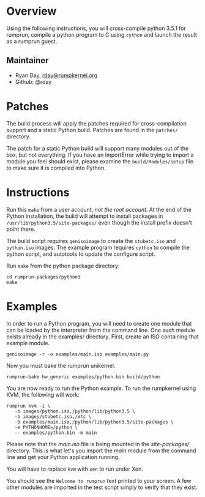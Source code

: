 Overview
========

Using the following instructions, you will cross-compile python 3.5.1
for rumprun, compile a python program to C using `cython` and launch
the result as a rumprun guest.

Maintainer
----------

* Ryan Day, rday@rumpkernel.org
* Github: @rday


Patches
=======

The build process will apply the patches required for cross-compilation support
and a static Python build. Patches are found in the `patches/` directory.

The patch for a static Python build will support many modules out of the box,
but not everything. If you have an ImportError while trying to import a module
you feel should exist, please examine the `build/Modules/Setup` file to make
sure it is compiled into Python.


Instructions
============

Run this `make` from a user account, *not the root account*. At the end of the
Python installation, the build will attempt to install packages in `/usr/lib/python3.5/site-packages/`
even though the install prefix doesn't point there.

The build script requires `genisoimage` to create the `stubetc.iso` and `python.iso` images.
The example program requires `cython` to compile the python script, and autotools to update the configure script.

Run `make` from the python package directory:

```
cd rumprun-packages/python3
make
```

Examples
========

In order to run a Python program, you will need to create one module that can be loaded by the
interpreter from the command line. One such module exists already in the examples/ directory. First, 
create an ISO containing that example module.

```
genisoimage -r -o examples/main.iso examples/main.py
```

Now you must bake the rumprun unikernel.

```
rumprun-bake hw_generic examples/python.bin build/python 
```

You are now ready to run the Python example. To run the rumpkernel using KVM, the following will work:

```
rumprun kvm -i \
   -b images/python.iso,/python/lib/python3.5 \
   -b images/stubetc.iso,/etc \
   -b examples/main.iso,/python/lib/python3.5/site-packages \
   -e PYTHONHOME=/python \
   -- examples/python.bin -m main
```

Please note that the *main.iso* file is being mounted in the *site-packages/* directory. This 
is what let's you import the *main* module from the command line and get your Python application
running.

You will have to replace `kvm` with `xen` to run under Xen.

You should see the `Welcome to rumprun` text printed to your screen. A few other modules
are imported in the test script simply to verify that they exist.
